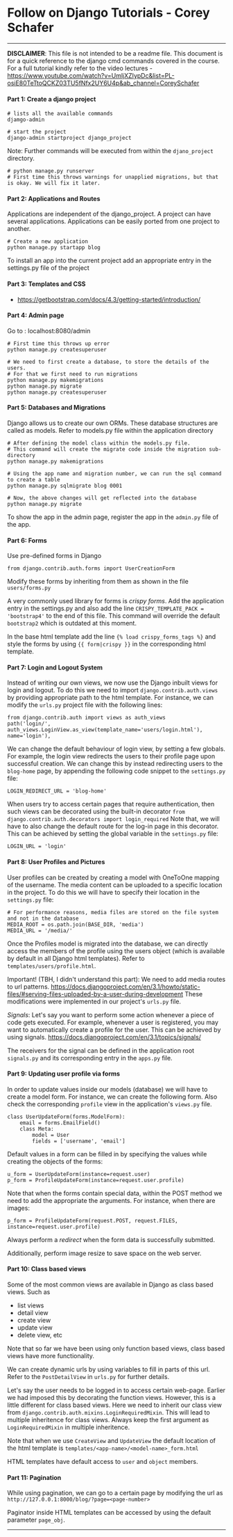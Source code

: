 # Follow on Django Tutorials - Corey Schafer

---

**DISCLAIMER**: This file is not intended to be a readme file. This document is 
for a quick reference to the django cmd commands covered in the course. For a full tutorial kindly refer 
to the video lectures - https://www.youtube.com/watch?v=UmljXZIypDc&list=PL-osiE80TeTtoQCKZ03TU5fNfx2UY6U4p&ab_channel=CoreySchafer

#### Part 1: Create a django project

    # lists all the available commands 
    djamgo-admin 
    
    # start the project
    django-admin startproject django_project

Note: Further commands will be executed from within the `djano_project` directory.

    # python manage.py runserver
    # First time this throws warnings for unapplied migrations, but that is okay. We will fix it later.

#### Part 2: Applications and Routes

Applications are independent of the django_project. A project can have several applications. 
Applications can be easily ported from one project to another. 
    
    # Create a new application
    python manage.py startapp blog

To install an app into the current project add an appropriate entry in the settings.py file of the project

#### Part 3: Templates and CSS

- https://getbootstrap.com/docs/4.3/getting-started/introduction/


#### Part 4: Admin page
Go to : localhost:8080/admin

    # First time this throws up error
    python manage.py createsuperuser

    # We need to first create a database, to store the details of the users. 
    # For that we first need to run migrations
    python manage.py makemigrations
    python manage.py migrate
    python manage.py createsuperuser

#### Part 5: Databases and Migrations

Django allows us to create our own ORMs. These database structures are called as models. 
Refer to models.py file within the application directory

    # After defining the model class within the models.py file.  
    # This command will create the migrate code inside the migration sub-directory    
    python manage.py makemigrations
    
    # Using the app name and migration number, we can run the sql command to create a table
    python manage.py sqlmigrate blog 0001

    # Now, the above changes will get reflected into the database
    python manage.py migrate


To show the app in the admin page, register the app in the `admin.py` file of the app.


#### Part 6: Forms

Use pre-defined forms in Django

    from django.contrib.auth.forms import UserCreationForm

Modify these forms by inheriting from them as shown in the file `users/forms.py` 

A very commonly used library for forms is *crispy forms*. Add the application entry in the settings.py and 
also add the line `CRISPY_TEMPLATE_PACK = 'bootstrap4'` to the end of this file. This command will override the default `bootstrap2` which is outdated at this 
moment.

In the base html template add the line `{% load crispy_forms_tags %}` and style the forms by using `{{ form|crispy }}` in the corresponding html template. 


#### Part 7: Login and Logout System

Instead of writing our own views, we now use the Django inbuilt views for login and logout.
To do this we need to import `django.contrib.auth.views` by providing appropriate path to the html template.
For instance, we can modify the `urls.py` project file with the following lines:

    from django.contrib.auth import views as auth_views
    path('login/', auth_views.LoginView.as_view(template_name='users/login.html'), name='login'),

We can change the default behaviour of login view, by setting a few globals. For example,
the login view redirects the users to their profile page upon successful creation. We can change 
this by instead redirecting users to the `blog-home` page, by appending the following code
snippet to the `settings.py` file:  

    LOGIN_REDIRECT_URL = 'blog-home'

When users try to access certain pages that require authentication, then such views can be
decorated using the built-in decorator `from django.contrib.auth.decorators import login_required`
Note that, we will have to also change the default route for the log-in page in this decorator.
This can be achieved by setting the global variable in the `settings.py` file:

    LOGIN_URL = 'login'

#### Part 8: User Profiles and Pictures

User profiles can be created by creating a model with OneToOne mapping of the username.
The media content can be uploaded to a specific location in the project. To do this we will have to 
specify their location in the `settings.py` file:

    # For performance reasons, media files are stored on the file system and not in the database
    MEDIA_ROOT = os.path.join(BASE_DIR, 'media')
    MEDIA_URL = '/media/'

Once the Profiles model is migrated into the database, we can directly access the members of 
the profile using the users object (which is available by default in all Django html templates).
Refer to `templates/users/profile.html`.

Important! (TBH, I didn't understand this part):
We need to add media routes to url patterns. https://docs.djangoproject.com/en/3.1/howto/static-files/#serving-files-uploaded-by-a-user-during-development
These modifications were implemented in our project's `urls.py` file.

*Signals*: Let's say you want to perform some action whenever a piece of code gets executed.
For example, whenever a user is registered, you may want to automatically create a profile for the user.
This can be achieved by using signals.
https://docs.djangoproject.com/en/3.1/topics/signals/

The receivers for the signal can be defined in the application root `signals.py` and 
its corresponding entry in the `apps.py` file.
 
#### Part 9: Updating user profile via forms

In order to update values inside our models (database) we will have to create a model form. 
For instance, we can create the following form. Also check the corresponding `profile` view in the
application's `views.py` file.


    class UserUpdateForm(forms.ModelForm):
        email = forms.EmailField() 
        class Meta:
            model = User
            fields = ['username', 'email']


Default values in a form can be filled in by specifying the values while 
creating the objects of the forms:

    u_form = UserUpdateForm(instance=request.user)
    p_form = ProfileUpdateForm(instance=request.user.profile)

Note that when the forms contain special data, within the POST method we need to 
add the appropriate the arguments. For instance, when there are images:

    p_form = ProfileUpdateForm(request.POST, request.FILES, instance=request.user.profile)

Always perform a *redirect* when the form data is successfully submitted.

Additionally, perform image resize to save space on the web server.

#### Part 10: Class based views

Some of the most common views are available in Django as class based views. Such as 
- list views
- detail view
- create view
- update view
- delete view, etc

Note that so far we have been using only function based views, class based views have more 
functionality.

We can create dynamic urls by using variables to fill in parts of this url. Refer to the 
`PostDetailView` in `urls.py` for further details.

Let's say the user needs to be logged in to access certain web-page. Earlier we had imposed this 
by decorating the function views. However, this is a little different for class based views. Here we
need to inherit our class view from `django.contrib.auth.mixins.LoginRequiredMixin`. This will lead to 
multiple inheritence for class views. Always keep the first argument as `LoginRequiredMixin` in 
multiple inheritence.

Note that when we use `CreateView` and `UpdateView` the default location of the html template is
`templates/<app-name>/<model-name>_form.html`

HTML templates have default access to `user` and `object` members.


#### Part 11: Pagination

While using pagination, we can go to a certain page by modifying the url as `http://127.0.0.1:8000/blog/?page=<page-number>`

Paginator inside HTML templates can be accessed by using the default parameter `page_obj`.  

---